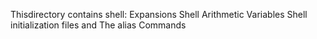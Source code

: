 Thisdirectory contains shell:
  Expansions
  Shell Arithmetic
  Variables
  Shell initialization files and
  The alias Commands
 